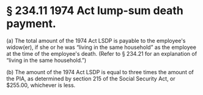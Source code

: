 # § 234.11   1974 Act lump-sum death payment.

(a) The total amount of the 1974 Act LSDP is payable to the employee's widow(er), if she or he was “living in the same household” as the employee at the time of the employee's death. (Refer to § 234.21 for an explanation of “living in the same household.”)


(b) The amount of the 1974 Act LSDP is equal to three times the amount of the PIA, as determined by section 215 of the Social Security Act, or $255.00, whichever is less.




